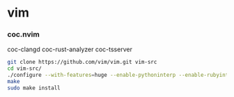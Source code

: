 # vim

### coc.nvim 
coc-clangd
coc-rust-analyzer
coc-tsserver

```bash
git clone https://github.com/vim/vim.git vim-src
cd vim-src/
./configure --with-features=huge --enable-pythoninterp --enable-rubyinterp --enable-luainterp --enable-perlinterp --with-python-config-dir=/usr/lib/python2.7/config/ --enable-gui=gtk2 --enable-cscope --prefix=/usr/local
make
sudo make install
```
